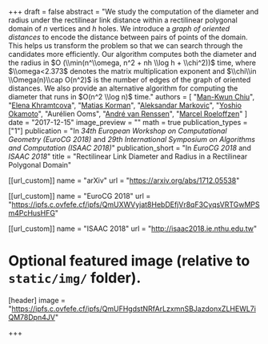 +++
draft = false
abstract = "We study the computation of the diameter and radius under the rectilinear link distance within a rectilinear polygonal domain of $n$ vertices and $h$ holes. We introduce a *graph of oriented distances* to encode the distance between pairs of points of the domain. This helps us transform the problem so that we can search through the candidates more efficiently. Our algorithm computes both the diameter and the radius in $O (\\min(n^\\omega, n^2 + nh \\log h + \\chi^2))$ time, where $\\omega<2.373$ denotes the matrix multiplication exponent and $\\chi\\in \\Omega(n)\\cap O(n^2)$ is the number of edges of the graph of oriented distances. We also provide an alternative algorithm for computing the diameter that runs in $O(n^2 \\log n)$ time."
authors = [
"[Man-Kwun Chiu](https://chiumk.github.io)",
"[Elena Khramtcova](http://homepages.ulb.ac.be/~ekhramtc)",
"[Matias Korman](https://engineering.tufts.edu/people/faculty/matias-korman)",
"[Aleksandar Markovic](https://research.tue.nl/en/persons/aleksandar-markovic)",
"[Yoshio Okamoto](http://dopal.cs.uec.ac.jp/okamotoy)",
"Aurélien Ooms",
"[André van Renssen](https://sydney.edu.au/engineering/people/andre.vanrenssen.php)",
"[Marcel Roeloffzen](https://www.win.tue.nl/~mroeloff)"
]
date = "2017-12-15"
image_preview = ""
math = true
publication_types = ["1"]
publication = "In *34th European Workshop on Computational Geometry (EuroCG 2018)* and *29th International Symposium on Algorithms and Computation (ISAAC 2018)*"
publication_short = "In *EuroCG 2018* and *ISAAC 2018*"
title = "Rectilinear Link Diameter and Radius in a Rectilinear Polygonal Domain"

[[url_custom]]
name = "arXiv"
url = "https://arxiv.org/abs/1712.05538"

[[url_custom]]
name = "EuroCG 2018"
url = "https://ipfs.c.ovfefe.cf/ipfs/QmUXWVyjat8HebDEfjVr8qF3CyqsVRTGwMPSm4PcHusHFG"

[[url_custom]]
name = "ISAAC 2018"
url = "http://isaac2018.ie.nthu.edu.tw"

# Optional featured image (relative to `static/img/` folder).
[header]
image = "https://ipfs.c.ovfefe.cf/ipfs/QmUFHgdstNRfArLzxmnSBJazdonxZLHEWL7iQM78Dpn4JV"

+++

<!--More detail can easily be written here using *Markdown* and $\\rm \\LaTeX$ math code.-->
